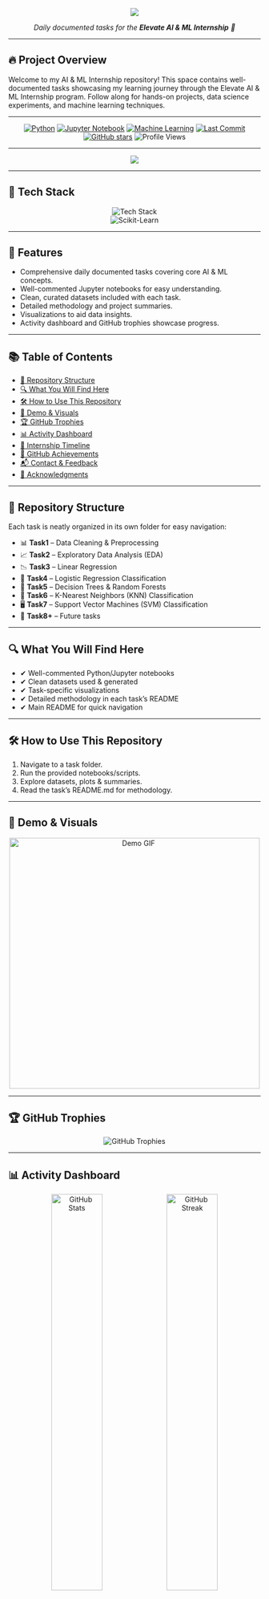 <!-- Gradient Text Banner -->
<p align="center">
  <img src="https://readme-typing-svg.herokuapp.com?font=Fira+Code&size=40&pause=1000&color=6A11CB,2575FC&center=true&vCenter=true&width=800&lines=🤖+Joy+Biswas+%7C+CSE+Student;Elevate+AI+%26+ML+Internship+🚀" />
</p>

<!-- Subtitle -->
<p align="center">
  <i>Daily documented tasks for the <b>Elevate AI & ML Internship</b> 🚀</i>
</p>

---

## 🔥 Project Overview

Welcome to my AI & ML Internship repository! This space contains well-documented tasks showcasing my learning journey through the Elevate AI & ML Internship program. Follow along for hands-on projects, data science experiments, and machine learning techniques.

---

<!-- Badges -->
<p align="center">
  <a href="https://www.python.org/"><img src="https://img.shields.io/badge/Python-3.9+-blue?style=for-the-badge&logo=python" alt="Python" /></a>
  <a href="https://jupyter.org/"><img src="https://img.shields.io/badge/Jupyter-Notebook-orange?style=for-the-badge&logo=jupyter" alt="Jupyter Notebook" /></a>
  <a href="https://www.tensorflow.org/"><img src="https://img.shields.io/badge/Machine%20Learning-green?style=for-the-badge&logo=tensorflow" alt="Machine Learning" /></a>
  <a href="https://github.com/JoyBiswas1403/AI-ML-Internship/commits"><img src="https://img.shields.io/github/last-commit/JoyBiswas1403/AI-ML-Internship?style=for-the-badge&logo=github" alt="Last Commit" /></a>
  <a href="https://github.com/JoyBiswas1403/AI-ML-Internship/stargazers"><img src="https://img.shields.io/github/stars/JoyBiswas1403/AI-ML-Internship?style=for-the-badge&logo=github" alt="GitHub stars" /></a>
  <img src="https://komarev.com/ghpvc/?username=JoyBiswas1403&label=Profile%20Views&color=0e75b6&style=for-the-badge" alt="Profile Views" />
</p>

---

<!-- Typing SVG -->
<p align="center">
  <img src="https://readme-typing-svg.herokuapp.com?font=Fira+Code&weight=500&size=28&pause=500&color=58A6FF&center=true&vCenter=true&width=900&lines=Welcome+to+my+AI+%26+ML+Internship+Repo!;Daily+Tasks+%7C+Projects+%7C+Learning;Data+Science+%7C+Machine+Learning+%7C+AI" />
</p>

---

## 🧰 Tech Stack

<p align="center">
  <img src="https://skillicons.dev/icons?i=python,tensorflow,pytorch,pandas,numpy,matplotlib,jupyter,git,github&perline=5" alt="Tech Stack" />
  <br/>
  <img src="https://img.shields.io/badge/Scikit--Learn-F7931E?style=for-the-badge&logo=scikit-learn&logoColor=white" alt="Scikit-Learn" />
</p>

---

## 🔑 Features

- Comprehensive daily documented tasks covering core AI & ML concepts.
- Well-commented Jupyter notebooks for easy understanding.
- Clean, curated datasets included with each task.
- Detailed methodology and project summaries.
- Visualizations to aid data insights.
- Activity dashboard and GitHub trophies showcase progress.

---

## 📚 Table of Contents

- [📂 Repository Structure](#-repository-structure)
- [🔍 What You Will Find Here](#-what-you-will-find-here)
- [🛠 How to Use This Repository](#-how-to-use-this-repository)
- [🎥 Demo & Visuals](#-demo--visuals)
- [🏆 GitHub Trophies](#-github-trophies)
- [📊 Activity Dashboard](#-activity-dashboard)
- [📜 Internship Timeline](#-internship-timeline)
- [🏅 GitHub Achievements](#-github-achievements)
- [📬 Contact & Feedback](#-contact--feedback)
- [🙏 Acknowledgments](#-acknowledgments)

---

## 📂 Repository Structure

Each task is neatly organized in its own folder for easy navigation:

- 📊 **Task1** – Data Cleaning & Preprocessing  
- 📈 **Task2** – Exploratory Data Analysis (EDA)  
- 📉 **Task3** – Linear Regression  
- 🧬 **Task4** – Logistic Regression Classification  
- 🌳 **Task5** – Decision Trees & Random Forests  
- 🔮 **Task6** – K-Nearest Neighbors (KNN) Classification  
- 🖥️ **Task7** – Support Vector Machines (SVM) Classification  
- 📝 **Task8+** – Future tasks  

---

## 🔍 What You Will Find Here

- ✔ Well-commented Python/Jupyter notebooks  
- ✔ Clean datasets used & generated  
- ✔ Task-specific visualizations  
- ✔ Detailed methodology in each task’s README  
- ✔ Main README for quick navigation  

---

## 🛠 How to Use This Repository

1. Navigate to a task folder.  
2. Run the provided notebooks/scripts.  
3. Explore datasets, plots & summaries.  
4. Read the task’s README.md for methodology.  

---

## 🎥 Demo & Visuals

<p align="center">
  <img src="https://media.giphy.com/media/L8K62iTDkzGX6/giphy.gif" width="500px" alt="Demo GIF" />
</p>

---

## 🏆 GitHub Trophies

<p align="center">
  <img src="https://github-profile-trophy.vercel.app/?username=JoyBiswas1403&theme=radical&no-frame=true&no-bg=true&margin-w=4" alt="GitHub Trophies" />
</p>

---

## 📊 Activity Dashboard

<p align="center">
  <img src="https://github-readme-stats.vercel.app/api?username=JoyBiswas1403&show_icons=true&theme=radical" width="45%" alt="GitHub Stats" />
  <img src="https://github-readme-streak-stats.herokuapp.com?user=JoyBiswas1403&theme=radical&hide_border=true" width="45%" alt="GitHub Streak" />
</p>

<p align="center">
  <img src="https://github-readme-activity-graph.vercel.app/graph?username=JoyBiswas1403&bg_color=0d1117&color=58a6ff&line=58a6ff&point=fefefe&area=true&hide_border=true" width="90%" alt="Activity Graph" />
</p>

---

## 📜 Internship Timeline

<details>
<summary>📅 Click to view progress</summary>

- Day 1: Data Cleaning Basics  
- Day 2: Exploratory Data Analysis on Housing Dataset  
- Day 3: Linear Regression Model Building  
- Day 4: Logistic Regression Classification  
- Day 5: Decision Trees & Random Forests  
- Day 6: K-Nearest Neighbors (KNN) Classification  
- Day 7: Support Vector Machines (SVM) Classification  

</details>

---

## 🏅 GitHub Achievements

<p align="center">
  <img src="https://github-profile-trophy.vercel.app/?username=JoyBiswas1403&theme=algolia&column=7" alt="GitHub Achievements" />
</p>

---

## 📬 Contact & Feedback

- 💌 Email: [bjoy1403@gmail.com](mailto:bjoy1403@gmail.com)  
- 💬 GitHub Issues: [Open an issue](https://github.com/JoyBiswas1403/AI-ML-Internship/issues)

---

## 🙏 Acknowledgments

This repository is part of the **Elevate AI & ML Internship** by Elevate Labs.  

---

<p align="center">
  <img src="https://quotes-github-readme.vercel.app/api?type=horizontal&theme=radical" alt="Inspirational Quote" />
</p>

<p align="center">
  <b>💡 Pro Tip:</b> Never stop learning — AI waits for no one! 🚀  
</p>

<!-- Footer Banner -->
<p align="center">
  <img src="https://capsule-render.vercel.app/api?type=waving&color=gradient&height=120&section=footer" alt="Footer Banner" />
</p>

---

<p align="center">
  Thank you for visiting my repository! Feel free to explore, give feedback, and connect.  
</p>
